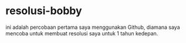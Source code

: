 # resolusi-bobby
ini adalah percobaan pertama saya menggunakan Github, diamana saya mencoba untuk membuat resolusi saya untuk 1 tahun kedepan.
